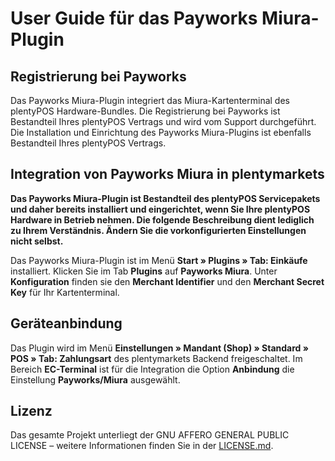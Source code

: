 
# User Guide für das Payworks Miura-Plugin

<div class="container-toc"></div>

## Registrierung bei Payworks

Das Payworks Miura-Plugin integriert das Miura-Kartenterminal des plentyPOS Hardware-Bundles. Die Registrierung bei Payworks ist Bestandteil Ihres plentyPOS Vertrags und wird vom Support durchgeführt. Die Installation und Einrichtung des Payworks Miura-Plugins ist ebenfalls Bestandteil Ihres plentyPOS Vertrags.

## Integration von Payworks Miura in plentymarkets

**Das Payworks Miura-Plugin ist Bestandteil des plentyPOS Servicepakets und daher bereits installiert und eingerichtet, wenn Sie Ihre plentyPOS Hardware in Betrieb nehmen. Die folgende Beschreibung dient lediglich zu Ihrem Verständnis. Ändern Sie die vorkonfigurierten Einstellungen nicht selbst.**

Das Payworks Miura-Plugin ist im Menü **Start » Plugins » Tab: Einkäufe** installiert. Klicken Sie im Tab **Plugins** auf **Payworks Miura**. Unter **Konfiguration** finden sie den **Merchant Identifier** und den **Merchant Secret Key** für Ihr Kartenterminal.

## Geräteanbindung

Das Plugin wird im Menü **Einstellungen » Mandant (Shop) » Standard » POS » Tab: Zahlungsart** des plentymarkets Backend freigeschaltet. Im Bereich **EC-Terminal** ist für die Integration die Option **Anbindung** die Einstellung **Payworks/Miura** ausgewählt.

## Lizenz

Das gesamte Projekt unterliegt der GNU AFFERO GENERAL PUBLIC LICENSE – weitere Informationen finden Sie in der [LICENSE.md](https://github.com/plentymarkets/plugin-etsy/blob/master/LICENSE.md).
